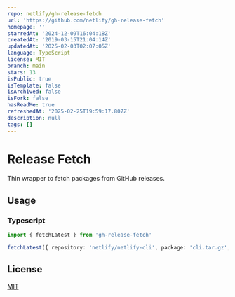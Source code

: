 ```yaml
---
repo: netlify/gh-release-fetch
url: 'https://github.com/netlify/gh-release-fetch'
homepage: ''
starredAt: '2024-12-09T16:04:18Z'
createdAt: '2019-03-15T21:04:14Z'
updatedAt: '2025-02-03T02:07:05Z'
language: TypeScript
license: MIT
branch: main
stars: 13
isPublic: true
isTemplate: false
isArchived: false
isFork: false
hasReadMe: true
refreshedAt: '2025-02-25T19:59:17.807Z'
description: null
tags: []
---
```


# Release Fetch

Thin wrapper to fetch packages from GitHub releases.

## Usage

### Typescript

```ts
import { fetchLatest } from 'gh-release-fetch'

fetchLatest({ repository: 'netlify/netlify-cli', package: 'cli.tar.gz', destination: 'dist' })
```

## License

[MIT](/LICENSE)

